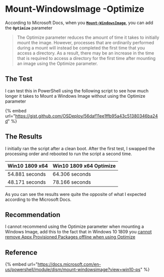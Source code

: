 # Mount-WindowsImage -Optimize

According to Microsoft Docs, when you [**`Mount-WindowsImage`**](https://docs.microsoft.com/en-us/powershell/module/dism/mount-windowsimage?view=win10-ps), you can add the **`Optimize`** parameter

> The Optimize parameter reduces the amount of time it takes to initially mount the image. However, processes that are ordinarily performed during a mount will instead be completed the first time that you access a directory. As a result, there may be an increase in the time that is required to access a directory for the first time after mounting an image using the Optimize parameter.

## The Test

I can test this in PowerShell using the following script to see how much longer it takes to Mount a Windows Image without using the Optimize parameter

{% embed url="https://gist.github.com/OSDeploy/56daf11ee1ffb95a43c51380346ba24d" %}

## The Results

I initially ran the script after a clean boot.  After the first test, I swapped the processing order and rebooted to run the script a second time.

| Win10 1809 x64 | Win10 1809 x64 Optimize |
| :--- | :--- |
| 54.881 seconds | 64.306 seconds |
| 48.171 seconds | 78.166 seconds |

As you can see the results were quite the opposite of what I expected according to the Microsoft Docs.

## Recommendation

I cannot recommend using the Optimize parameter when mounting a Windows Image, add this to the fact that in Windows 10 1809 you [cannot remove Appx Provisioned Packages offline when using Optimize](windows-10-1809-appx-issues.md)

## Reference

{% embed url="https://docs.microsoft.com/en-us/powershell/module/dism/mount-windowsimage?view=win10-ps" %}

